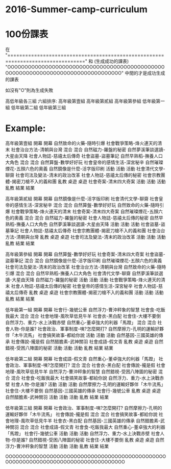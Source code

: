 # 2016-Summer-camp-curriculum

100份課表
================================================================================
在
"================================================================================"
和                           (生成成功的課表)
"OOOOOOOOOOOOOOOOOOOOOOOOOOOOOOOOOOOOOOOOOOOOOOOOOOOOOOOOOOOOOOOOOOOOOOOOOOOOOOOO"
中間的才是成功生成的課表

如沒有"O"則為生成失敗

高低年級各三組
六組排序:
高年級第壹組
高年級第貳組
高年級第參組
低年級第一組
低年級第二組
低年級第三組


Example:
==================================================================================
高年級第壹組
開幕 開幕 自然致命的火藥-隨時引爆 社會戰爭策略-烽火連天的清末 社會治台方法-清朝與台灣 混合 混合 
自然磁力-羅盤的秘密 自然夢溪筆談選讀-大星由天降 社會人物誌-慈禧太后傳奇 社會盜墓-盜墓筆記 自然早熟稻-撫養人口大角色 混合 混合 
自然算盤-數學好好玩 社會皇帝的感情生活-深宮秘辛 自然璀璨煙花-五顏六色的奧義 自然鏡像是什麼-活字版印刷 活動 活動 活動 
社會清代文學-聊齋 社會司法及變法-清末的政治改革 社會人物誌-慈禧太后傳的秘密 社會宗教團體-揭密刀槍不入的義和團 亂教 桌遊 桌遊 
社會奇案-清末四大奇案 活動 活動 活動 亂教 結業 結業 

高年級第貳組
開幕 開幕 自然鏡像是什麼-活字版印刷 社會清代文學-聊齋 社會皇帝的感情生活-深宮秘辛 混合 混合 
自然算盤-數學好好玩 自然致命的火藥-隨時引爆 社會戰爭策略-烽火連天的清末 社會奇案-清末四大奇案 自然璀璨煙花-五顏六色的奧義 混合 混合 
自然磁力-羅盤的秘密 社會人物誌-慈禧太后傳的秘密 自然早熟稻-撫養人口大角色 自然夢溪筆談選讀-大星由天降 活動 活動 活動 
社會盜墓-盜墓筆記 社會人物誌-慈禧太后傳奇 社會宗教團體-揭密刀槍不入的義和團 社會治台方法-清朝與台灣 亂教 桌遊 桌遊 
社會司法及變法-清末的政治改革 活動 活動 活動 亂教 結業 結業 

高年級第參組
開幕 開幕 自然算盤-數學好好玩 社會奇案-清末四大奇案 社會盜墓-盜墓筆記 混合 混合 
自然鏡像是什麼-活字版印刷 自然璀璨煙花-五顏六色的奧義 社會司法及變法-清末的政治改革 社會治台方法-清朝與台灣 自然致命的火藥-隨時引爆 混合 混合 
自然早熟稻-撫養人口大角色 社會清代文學-聊齋 自然夢溪筆談選讀-大星由天降 自然磁力-羅盤的秘密 活動 活動 活動 
社會戰爭策略-烽火連天的清末 社會人物誌-慈禧太后傳的秘密 社會皇帝的感情生活-深宮秘辛 社會人物誌-慈禧太后傳奇 亂教 桌遊 桌遊 
社會宗教團體-揭密刀槍不入的義和團 活動 活動 活動 亂教 結業 結業 

低年級第一組
開幕 開幕 社會行-幾號公車 自然浮力-曹沖秤象的智慧 社會食-吃飯我最大 混合 混合 
社會地理-風吹草低見牛羊 社會衣-黑白配 社會住-大樓不要倒 自然浮力、重力-水上決戰赤壁 自然重心-董卓強大的利器「馬蹬」 混合 混合 
社會人物-你是誰? 社會政治、軍事制度-咦?怎麼開打? 自然摩擦力-孔明的運輸好夥伴「木牛流馬」 社會搞笑故事-都給你說 活動 活動 活動 
自然基因-三國英雄的傳承 社會傳說-攏是假 自然醋膽素-武神關羽 社會成語-假文青 亂教 桌遊 桌遊 
自然錯視-受困八陣圖的秘密 活動 活動 活動 亂教 結業 結業 

低年級第二組
開幕 開幕 社會成語-假文青 自然重心-董卓強大的利器「馬蹬」 社會政治、軍事制度-咦?怎麼開打? 混合 混合 
社會衣-黑白配 社會傳說-攏是假 社會地理-風吹草低見牛羊 自然浮力-曹沖秤象的智慧 自然錯視-受困八陣圖的秘密 混合 混合 
社會食-吃飯我最大 社會搞笑故事-都給你說 自然浮力、重力-水上決戰赤壁 社會人物-你是誰? 活動 活動 活動 
自然摩擦力-孔明的運輸好夥伴「木牛流馬」 社會住-大樓不要倒 自然基因-三國英雄的傳承 社會行-幾號公車 亂教 桌遊 桌遊 
自然醋膽素-武神關羽 活動 活動 活動 亂教 結業 結業 

低年級第三組
開幕 開幕 社會政治、軍事制度-咦?怎麼開打? 自然摩擦力-孔明的運輸好夥伴「木牛流馬」 社會傳說-攏是假 混合 混合 
社會搞笑故事-都給你說 社會地理-風吹草低見牛羊 社會衣-黑白配 自然基因-三國英雄的傳承 自然醋膽素-武神關羽 混合 混合 
社會成語-假文青 社會食-吃飯我最大 自然重心-董卓強大的利器「馬蹬」 社會行-幾號公車 活動 活動 活動 
自然浮力、重力-水上決戰赤壁 社會人物-你是誰? 自然錯視-受困八陣圖的秘密 社會住-大樓不要倒 亂教 桌遊 桌遊 
自然浮力-曹沖秤象的智慧 活動 活動 活動 亂教 結業 結業 

OOOOOOOOOOOOOOOOOOOOOOOOOOOOOOOOOOOOOOOOOOOOOOOOOOOOOOOOOOOOOOOOOOOOOOOOOOOOOOOOOO
